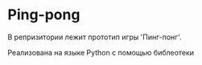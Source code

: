 # Ping-pong

В репризитории лежит прототип игры 'Пинг-понг'.

Реализована на языке Python с помощью библеотеки
